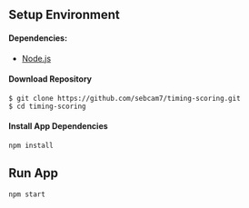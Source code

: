 ## Setup Environment

#### Dependencies:
- [Node.js](https://nodejs.org/en/download)

#### Download Repository
```
$ git clone https://github.com/sebcam7/timing-scoring.git
$ cd timing-scoring
```

#### Install App Dependencies
```
npm install
```

## Run App
```
npm start
```
